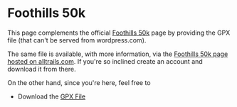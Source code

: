 # Foothills 50k

This page complements the official [Foothills
50k](https://newmexicofa50k.wordpress.com/foothills-50k/) page by
providing the GPX file (that can't be served from wordpress.com).

The same file is available, with more information, via the [Foothills
50k page hosted on
alltrails.com](https://www.alltrails.com/explore/map/map-november-22-2022-2f3c6a4).
If you're so inclined create an account and download it from there.

On the other hand, since you're here, feel free to

*  Download the [GPX File](./foothills-fa-50k-2023.gpx)
